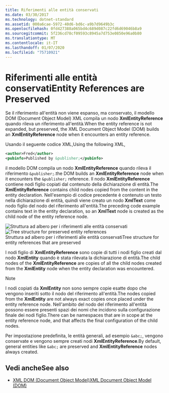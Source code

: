 ```yaml
---
title: Riferimenti alle entità conservati
ms.date: 03/30/2017
ms.technology: dotnet-standard
ms.assetid: 000a6cae-5972-40d6-bd6c-a9b7d9649b3c
ms.openlocfilehash: 0fd427388a065bd4c689d087c22fd6d69046b8a9
ms.sourcegitcommit: 5f236cd78cf09593c8945a7d753e0850e96a0b80
ms.translationtype: MT
ms.contentlocale: it-IT
ms.lasthandoff: 01/07/2020
ms.locfileid: "75710921"
---
```

# <a name="entity-references-are-preserved"></a><span data-ttu-id="d2a8c-102">Riferimenti alle entità conservati</span><span class="sxs-lookup"><span data-stu-id="d2a8c-102">Entity References are Preserved</span></span>
<span data-ttu-id="d2a8c-103">Se il riferimento all'entità non viene espanso, ma conservato, il modello DOM (Document Object Model) XML compila un nodo **XmlEntityReference** quando rileva un riferimento all'entità.</span><span class="sxs-lookup"><span data-stu-id="d2a8c-103">When the entity reference is not expanded, but preserved, the XML Document Object Model (DOM) builds an **XmlEntityReference** node when it encounters an entity reference.</span></span>  
  
 <span data-ttu-id="d2a8c-104">Usando il seguente codice XML,</span><span class="sxs-lookup"><span data-stu-id="d2a8c-104">Using the following XML,</span></span>  
  
```xml  
<author>Fred</author>  
<pubinfo>Published by &publisher;</pubinfo>  
```  
  
 <span data-ttu-id="d2a8c-105">il modello DOM compila un nodo **XmlEntityReference** quando rileva il riferimento `&publisher;`.</span><span class="sxs-lookup"><span data-stu-id="d2a8c-105">the DOM builds an **XmlEntityReference** node when it encounters the `&publisher;` reference.</span></span> <span data-ttu-id="d2a8c-106">Il nodo **XmlEntityReference** contiene nodi figlio copiati dal contenuto della dichiarazione di entità.</span><span class="sxs-lookup"><span data-stu-id="d2a8c-106">The **XmlEntityReference** contains child nodes copied from the content in the entity declaration.</span></span> <span data-ttu-id="d2a8c-107">Nell'esempio di codice precedente è contenuto un testo nella dichiarazione di entità, quindi viene creato un nodo **XmlText** come nodo figlio del nodo del riferimento all'entità.</span><span class="sxs-lookup"><span data-stu-id="d2a8c-107">The preceding code example contains text in the entity declaration, so an **XmlText** node is created as the child node of the entity reference node.</span></span>  
  
 <span data-ttu-id="d2a8c-108">![Struttura ad albero per i riferimenti alle entità conservati](../../../../docs/standard/data/xml/media/xmlentityref-notexpanded-nodes.gif "xmlentityref_notexpanded_nodes")</span><span class="sxs-lookup"><span data-stu-id="d2a8c-108">![Tree structure for preserved entity references](../../../../docs/standard/data/xml/media/xmlentityref-notexpanded-nodes.gif "xmlentityref_notexpanded_nodes")</span></span>  
<span data-ttu-id="d2a8c-109">Struttura ad albero per i riferimenti alle entità conservati</span><span class="sxs-lookup"><span data-stu-id="d2a8c-109">Tree structure for entity references that are preserved</span></span>  
  
 <span data-ttu-id="d2a8c-110">I nodi figlio di **XmlEntityReference** sono copie di tutti i nodi figlio creati dal nodo **XmlEntity** quando è stata rilevata la dichiarazione di entità.</span><span class="sxs-lookup"><span data-stu-id="d2a8c-110">The child nodes of the **XmlEntityReference** are copies of all the child nodes created from the **XmlEntity** node when the entity declaration was encountered.</span></span>  
  
> [!NOTE]
> <span data-ttu-id="d2a8c-111">I nodi copiati da **XmlEntity** non sono sempre copie esatte dopo che vengono inseriti sotto il nodo del riferimento all'entità.</span><span class="sxs-lookup"><span data-stu-id="d2a8c-111">The nodes copied from the **XmlEntity** are not always exact copies once placed under the entity reference node.</span></span> <span data-ttu-id="d2a8c-112">Nell'ambito del nodo del riferimento all'entità possono essere presenti spazi dei nomi che incidono sulla configurazione finale dei nodi figlio.</span><span class="sxs-lookup"><span data-stu-id="d2a8c-112">There can be namespaces that are in scope at the entity reference node, and that affects the final configuration of the child nodes.</span></span>  
  
 <span data-ttu-id="d2a8c-113">Per impostazione predefinita, le entità generali, ad esempio `&abc;`, vengono conservate e vengono sempre creati nodi **XmlEntityReference**.</span><span class="sxs-lookup"><span data-stu-id="d2a8c-113">By default, general entities like `&abc;` are preserved and **XmlEntityReference** nodes always created.</span></span>  
  
## <a name="see-also"></a><span data-ttu-id="d2a8c-114">Vedi anche</span><span class="sxs-lookup"><span data-stu-id="d2a8c-114">See also</span></span>

- [<span data-ttu-id="d2a8c-115">XML DOM (Document Object Model)</span><span class="sxs-lookup"><span data-stu-id="d2a8c-115">XML Document Object Model (DOM)</span></span>](../../../../docs/standard/data/xml/xml-document-object-model-dom.md)
